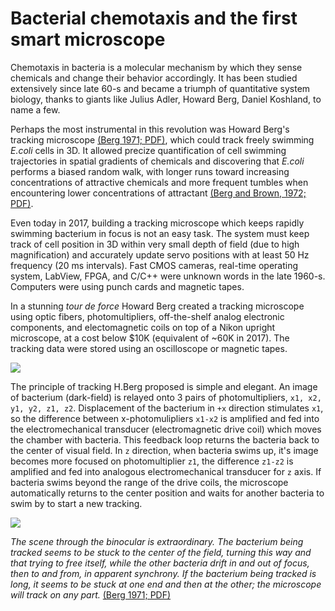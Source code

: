# Bacterial chemotaxis and the first smart microscope
Chemotaxis in bacteria is a molecular mechanism by which they sense chemicals and change their behavior accordingly.
It has been studied extensively since late 60-s and became a triumph of quantitative system biology, 
thanks to giants like Julius Adler, Howard Berg, Daniel Koshland, to name a few. 

Perhaps the most instrumental in this revolution was Howard Berg's tracking microscope [(Berg 1971; PDF)](pdf/1971Berg.pdf "Berg HC. How to track bacteria. Rev Sci Instrum. 1971."), 
which could track freely swimming *E.coli* cells in 3D. It allowed precize quantification of cell swimming trajectories 
in spatial gradients of chemicals and discovering that *E.coli* performs a biased random walk, with longer runs toward increasing concentrations of attractive chemicals and more frequent tumbles when encountering lower concentrations of attractant [(Berg and Brown, 1972; PDF)](pdf/1972Berg-Brown.pdf "Berg HC and Brown DA. Chemotaxis in Escherichia coli analysed by three-dimensional tracking. Nature, 1972").

Even today in 2017, building a tracking microscope which keeps rapidly swimming bacterium in focus is not an easy task. 
The system must keep track of cell position in 3D within very small depth of field (due to high magnification) and accurately update servo positions with at least 50 Hz frequency (20 ms intervals). Fast CMOS cameras, real-time operating system, LabView, FPGA, and C/C++ were
unknown words in the late 1960-s. Computers were using punch cards and magnetic tapes. 

In a stunning *tour de force* Howard Berg created a
tracking microscope using optic fibers, photomultipliers, off-the-shelf analog electronic components, 
and electomagnetic coils on top of a Nikon upright microscope, at a cost below $10K (equivalent of ~60K in 2017). 
The tracking data were stored using an oscilloscope or magnetic tapes.

![](images/1971Berg_Fig1)

The principle of tracking H.Berg proposed is simple and elegant. An image of bacterium (dark-field) is relayed onto 3 pairs of photomultipliers, `x1, x2, y1, y2, z1, z2`. Displacement of the bacterium in `+x` direction stimulates `x1`, so the difference between x-photomulipliers `x1-x2` is amplified and fed into the electromechanical transducer (electromagnetic drive coil) which moves the chamber with bacteria. This feedback loop returns the bacteria back to the center of visual field. In `z` direction, when bacteria swims up, it's image becomes more focused on photomultiplier `z1`, the difference `z1-z2` is amplified and fed into analogous electromechanical transducer for `z` axis. If bacteria swims beyond the range of the drive coils, the microscope automatically returns to the center position and waits for another bacteria to swim by to start a new tracking. 

![](images/1971Berg_Fig2)

*The scene through the binocular is extraordinary. The
bacterium being tracked seems to be stuck to the center
of the field, turning this way and that trying to free itself,
while the other bacteria drift in and out of focus, then to
and from, in apparent synchrony. If the bacterium being
tracked is long, it seems to be stuck at one end and then
at the other; the microscope will track on any part.* [(Berg 1971; PDF)](pdf/1971Berg.pdf "Berg HC. How to track bacteria. Rev Sci Instrum. 1971.")

